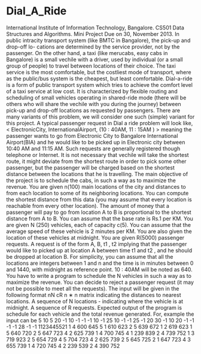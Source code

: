 Dial_A_Ride
===========
International Institute of Information Technology, Bangalore.
CS501 Data Structures and Algorithms.
Mini Project Due on 30, November 2013.
In public intracity transport system (like BMTC in Bangalore), the pick-up and drop-off lo-
cations are determined by the service provider, not by the passenger. On the other hand, a taxi
(like merucabs, easy cabs in Bangalore) is a small vechile with a driver, used by individual (or a
small group of people) to travel between locations of their choice. The taxi service is the most
comfortable, but the costliest mode of transport, where as the public/bus system is the cheapest,
but least comfortable. Dial-a-ride is a form of public transport system which tries to achieve the
comfort level of a taxi service at low cost. It is characterized by flexible routing and scheduling of
small vehicles operating in shared-ride mode (there will be others who will share the vechile with
you during the journey) between pick-up and drop-off locations as requested by passengers. There
are many variants of this problem, we will consider one such (simple) variant for this project.
A typical passenger request in Dial a ride problem will look like,
< ElectronicCity, InternationalAirport, (10 : 40AM, 11 : 15AM ) >
meaning the passenger wants to go from Electronic City to Bangalore International Airport(BIA)
and he would like to be picked up in Electronic city between 10:40 AM and 11:15 AM. Such requests
are generally registered though telephone or Internet. It is not necessary that vechile will take the
shortest route, it might deviate from the shortest route in order to pick some other passenger,
but the passenger will be charged based on the shortest distance between the locations that he is
travelling. The main objective of the project is to schedule the cabs, in such a way as to maximize
the revenue.
You are given n(100) main locations of the city and distances to from each location to some of
its neighboring locations. You can compute the shortest distance from this data (you may assume
that every location is reachable from every other location). The amount of money that a passenger
will pay to go from location A to B is proportional to the shortest distance from A to B. You can
assume that the base rate is Rs.1 per KM.
You are given N (250) vehicles, each of capacity c(5). You can assume that the average speed of
these vehicle is 2 minutes per KM. You are also given the location of these vehicles at midnight.
You are given R(5000) passenger requests. A request is of the form A, B, t1 , t2 implying that the
passenger would like to picked up at location A between time t1 and t2 , and he should be dropped
at location B. For simplicity, you can assume that all the locations are integers between 1 and n
and the time is in minutes between 0 and 1440, with midnight as reference point. 10 : 40AM will
be noted as 640.
You have to write a program to schedule the N vehicles in such a way as to maximize the revenue.
You can decide to reject a passenger request (it may not be possible to meet all the requests).
The input will be given in the following format
nN cR
n ∗ n matrix indicating the distances to nearest locations.
A sequence of N locations - indicating where the vehicle is at midnight.
A sequence of R requests.
Expected output of the program is schedule for each vehicle and the total revenue generated.
For, example the input can be
5 10 5 20
-1 10 -1 -1 -1
10 -1 25 10 -1
-1 25 -1 20 30
-1 10 20 -1 -1
-1 -1 28 -1 -1
1123445521
1 4 600 645
5 1 610 623
2 5 639 672
1 2 619 623
1 5 640 720
2 5 647 723
4 2 625 739
1 4 700 745
4 1 239 839
2 4 739 752
1 3 719 923
2 5 654 729
4 5 704 723
4 2 625 739
2 5 645 725
2 1 647 723
4 3 655 739
1 4 720 745
4 2 239 539
2 4 390 752

